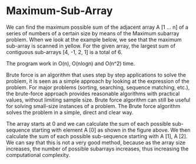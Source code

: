 # Maximum-Sub-Array



We can find the maximum possible sum of the adjacent array A [1 ... n] of a series of numbers of a certain size by means of the Maximum subarray problem.
When we look at the example below, we see that the maximum sub-array is scanned in yellow. For the given array, the largest sum of contiguous sub-arrays [4, -1, 2, 1] is a total of 6.

The program work in O(n), O(nlogn) and O(n^2) time.

Brute force is an algorithm that uses step by step applications to solve the problem, it is seen as a simple approach by looking at the expression of the problem.
For major problems (sorting, searching, sequence matching, etc.), the brute-force approach provides reasonable algorithms with practical values, without limiting sample size. 
Brute force algorithm can still be useful for solving small-size instances of a problem. The Brute force algorithm solves the problem in a simple, direct and clear way.

The array starts at 0 and we can calculate the sum of each possible sub-sequence starting with element A [0] as shown in the figure above. 
We then calculate the sum of each possible sub-sequence starting with A [1], A [2]. We can say that this is not a very good method, because as the array size increases, the number of possible subarrays increases, thus increasing the computational complexity.
